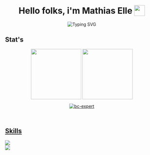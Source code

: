 <h1 align="center">Hello folks, i'm Mathias Elle <img src="https://media.giphy.com/media/hvRJCLFzcasrR4ia7z/giphy.gif" width="35" style="display: inline-block; vertical-align: bottom;"></h1>
<p align="center">
<img src="https://readme-typing-svg.herokuapp.com?font=Asap&weight=600&duration=2000&pause=1000&color=369CF7&center=true&width=435&lines=Frontend+Senior+Developer;Magento+and+Hyv%C3%A4+Engineer;E-Commerce+Specialist;Automate+things+you+need" alt="Typing SVG" />
</p>
<h2>Stat's</h2>
<p align="center">
  <img align="center" height="165px" src="https://github-readme-stats.vercel.app/api?username=dermatz&count_private=true&show_icons=true&theme=tokyonight" />
  <img align="center" height="165px" src="https://github-readme-stats.vercel.app/api/top-langs/?username=mashb1t&layout=compact&theme=aura&langs_count=9" />
</p>

<p align="center"><a href="https://github.com/ryo-ma/github-profile-trophy">
  <img src="https://github-profile-trophy.vercel.app/?username=dermatz&theme=tokyonight&no-frame=true&row=1&&margin-w=30&no-bg=true" alt="bc-expert" />
</p>
<br>

<h2 align="left">Skills</h2>
<img src="https://skillicons.dev/icons?i=js,css,sass,php,ts,jquery,nodejs,go,bash,html,gulp,git" /><br>
<img src="https://skillicons.dev/icons?i=vscode,xd,photoshop,linkedin,instagram,linux,github,gitlab,discord,docker,devto,figma" /><br>
